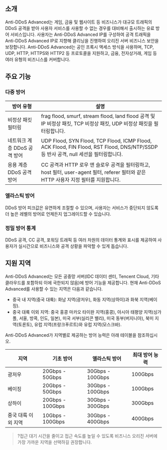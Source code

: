 

## 소개
Anti-DDoS Advanced는 게임, 금융 및 웹사이트 등 비즈니스가 대규모 트래픽의 DDoS 공격을 받아 사용자 서비스를 사용할 수 없는 경우를 대비해서 출시하는 유료 방어 서비스입니다. 사용자는 Anti-DDoS Advanced IP를 구성하여 공격 트래픽을 Anti-DDoS Advanced IP로 지향해 클리닝을 진행하여 오리진 서버 비즈니스 보안을 보장합니다.
Anti-DDoS Advanced는 공인 프록시 액세스 방식을 사용하며, TCP, UDP, HTTP, HTTPS와 HTTP2 등 프로토콜을 지원하고, 금융, 전자상거래, 게임 등 여러 유형의 비즈니스를 커버합니다.

## 주요 기능
### 다중 방어
|방어 유형       | 설명                                              |
| ------------------ | ------------------------------------------------------------ |
| 비정상 패킷 필터링       | frag flood, smurf, stream   flood, land flood 공격 및 IP 비정상 패킷, TCP 비정상 패킷, UDP 비정상 패킷을 필터링합니다. |
| 네트워크 계층 DDoS 공격 방어 | UDP Flood, SYN Flood, TCP Flood, ICMP Flood, ACK Flood, FIN Flood, RST Flood, DNS/NTP/SSDP 등 반사 공격, null 세션을 필터링합니다. |
| 응용 계층 DDoS 공격 방어 | CC 공격과 HTTP 로우 앤 슬로우 공격을 필터링하고, host 필터, user-agent 필터, referer 필터와 같은 HTTP 사용자 지정 필터를 지원합니다. |

### 엘라스틱 방어
DDoS 방어 피크값은 유연하게 조절할 수 있으며, 사용자는 서비스가 중단되지 않도록 더 높은 레벨의 방어로 언제든지 업그레이드할 수 있습니다.

### 정밀 방어 통계
DDoS 공격, CC 공격, 포워딩 트래픽 등 여러 차원의 데이터 통계와 표시를 제공하여 사용자가 실시간으로 비즈니스와 공격 상황을 파악할 수 있게 돕습니다.

## 지원 지역
Anti-DDoS Advanced는 모든 공중망 서버(IDC 데이터 센터, Tencent Cloud, 기타 클라우드를 포함하되 이에 국한되지 않음)에 방어 기능을 제공합니다. 현재 Anti-DDoS Advanced를 사용할 수 있는 지역은 다음과 같습니다.
- 중국 내 지역(중국 대륙): 화남 지역(광저우), 화동 지역(상하이)과 화북 지역(베이징).
- 중국 대륙 이외 지역: 중국 홍콩 마카오 타이완 지역(홍콩), 아시아 태평양 지역(싱가폴, 서울, 방콕, 인도, 일본), 미국 서부(실리콘 밸리), 미국 동부(버지니아), 북미 지역(토론토), 유럽 지역(프랑크푸르트)와 유럽 지역(모스크바).

Anti-DDoS Advanced가 지역별로 제공하는 방어 능력은 아래 테이블을 참조하십시오.

| 지역     | 기초 방어     | 엘라스틱 방어     | 최대 방어 능력 |
| -------- | ------------ | ------------ | ------------ |
| 광저우     | 20Gbps - 50Gbps  | 30Gbps - 100Gbps | 100Gbps      |
| 베이징     | 20Gbps - 50Gbps  | 30Gbps - 100Gbps | 100Gbps      |
| 상하이     | 20Gbps - 100Gbps | 30Gbps - 300Gbps | 300Gbps      |
| 중국 대륙 이외 지역 | 10Gbps - 100Gbps | 30Gbps - 400Gbps | 400Gbps      |
>?접근 대기 시간을 줄이고 접근 속도를 높일 수 있도록 비즈니스 오리진 서버에 가장 가까운 지역을 선택하길 권장합니다.

